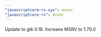 ```yaml
---
"javascriptcore-rs-sys": minor
"javascriptcore-rs": minor
---
```


Update to gtk 0.18.
Increase MSRV to 1.70.0
